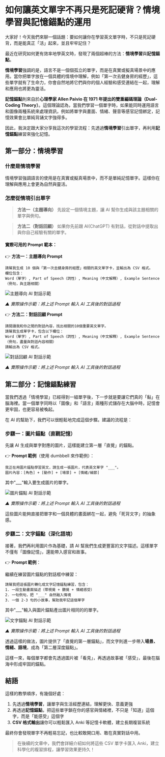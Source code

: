 # 如何讓英文單字不再只是死記硬背？情境學習與記憶錨點的運用

大家好！今天我們來聊一個話題：要如何讓你在學習英文單字時，不只是死記硬背，而是能真正「活」起來，並且牢牢記住？

最近在研究如何更有效率地學英文時，發現了兩個超棒的方法：**情境學習**與**記憶錨點**。

**情境學習**強調的是，語言不是一個個孤立的單字，而是在真實或擬真場景中的應用。當你把單字放在一個具體的情境中理解，例如「第一次去健身房的經歷」，這些單字就有了生命力，你會自然地將它們與你的個人經驗和感受連結在一起，理解和應用也將更為靈活。

**記憶錨點**則來自於**心理學家 Allen Paivio 在 1971 年提出的雙重編碼理論（Dual-Coding Theory）**。這個理論認為，當我們學習一個單字時，如果能同時運用語言和圖像兩種系統來處理資訊，例如將單字與畫面、情緒、聲音等感官記憶綁定，記憶效果會比單純背誦文字強得多。

因此，我決定跟大家分享我這次的學習流程：先透過**情境學習**引出單字，再利用**記憶錨點**練習來強化記憶。

## 第一部分：情境學習

### 什麼是情境學習

情境學習強調語言的使用是在真實或擬真場景中，而不是單純記憶單字。這樣你在理解與應用上會更為自然與靈活。

### 怎麼從情境引出單字

> **方法一（主題導向）** 先設定一個情境主題，讓 AI 幫你生成與該主題相關的單字與例句。

> **方法二（對話回顧）** 如果你先前跟 AI(ChatGPT) 有對話，從對話中提取出與你自己經驗有關的單字。

#### 實際可用的 Prompt 範本：

👉 **方法一：主題導向 Prompt**
```
請幫我生成 10 個與「第一次去健身房的經歷」相關的英文單字卡，並輸出為 CSV 格式。
欄位包含：
Word（單字）, Part of Speech（詞性）, Meaning（中文解釋）, Example Sentence（例句，與主題相關）
```
![主題導向 AI 對話示範](./images/AI-1.png "使用主題導向方法與 AI 對話的實際操作")

*▲ 實際操作示範：將上述 Prompt 輸入 AI 工具後的對話過程*

👉 **方法二：對話回顧 Prompt**
```
請閱讀我和你之間的對話內容，找出相關的10個重要英文單字。
請幫我生成單字卡，包含以下欄位：
Word（單字）, Part of Speech（詞性）, Meaning（中文解釋）, Example Sentence（例句，盡量與對話內容相關）
請輸出為 CSV 格式。
```
![對話回顧 AI 對話示範](./images/AI-2.png "使用對話回顧方法與 AI 對話的實際操作")

*▲ 實際操作示範：將上述 Prompt 輸入 AI 工具後的對話過程*

## 第二部分：記憶錨點練習

當我們透過「情境學習」已經得到一組單字後，下一步就是要讓它們真的「黏」在腦海裡。當一個單字同時以「圖像」和「語言」兩種形式儲存在大腦中時，記憶會更牢固，也更容易被喚起。

在 AI 的幫助下，我們可以很輕鬆地完成這個步驟。建議的流程是：

### 步驟一：圖片錨點（直觀記憶）

先讓 AI 生成與單字對應的圖片，這樣能建立第一層「直覺」的錨點。

👉 **Prompt 範例**（使用 dumbbell 來作範例）：

```
我正在用圖片錨點學習英文，請生成一張圖片，代表英文單字 "___"。
圖片內容：[角色] + [動作] + [場景] + [情緒/細節]
```
其中"___"輸入要生成圖片的單字。

![圖片錨點 AI 對話示範](./images/AI-3.png "使用圖片錨點與 AI 對話的實際操作")

*▲ 實際操作示範：將上述 Prompt 輸入 AI 工具後的對話過程*

這些圖片能夠直接把單字和一個具體的畫面綁在一起，避免「死背文字」的抽象感。

### 步驟二：文字錨點（深化語境）

接著，我們再利用圖片作為基礎，請 AI 幫我們生成更豐富的文字描述。這樣單字不僅有「圖像記憶」，還能帶入感官和故事。

👉 **Prompt 範例**：

繼續在練習圖片錨點的對話框中練習：
```
請幫我把這張圖片轉化成文字記憶錨點練習，包含：  
1. 一段生動畫面描述（帶視覺 + 聽覺 + 情緒感受）  
2. 一句例句，把 "___" 自然融入情境  
3. 一個 2-3 句的小故事，幫助我牢記這個單字
```
其中"___"輸入與圖片錨點產出圖片相同的的單字。

![文字錨點 AI 對話示範](./images/AI-4.png "使用文字錨點與 AI 對話的實際操作")

*▲ 實際操作示範：將上述 Prompt 輸入 AI 工具後的對話過程*

透過這樣的做法，圖片提供了「直覺的第一層錨點」，而文字則進一步帶入**場景、情緒、語境**，成為「第二層深度錨點」。

這樣一來，每個單字都會先透過圖片被「看見」，再透過故事被「感受」，最後在腦海中形成牢固的錨點。

## 結語

這樣的教學順序，有幾個好處：

1. 先透過**情境學習**，讓單字與生活經歷連結，理解更快、意義更強
2. 再透過**記憶錨點**，把這些單字鎖在你的感官與情緒裡，不只是「知道」這個字，而是「能感受」這個字
3. **CSV 格式輸出**讓你可以輕鬆匯入 Anki 等記憶卡軟體，建立長期複習系統

最終你會發現單字不再輕易忘記，也比較敢開口用、敢在真實對話中用。

> 在後續的文章中，我們會詳細介紹如何將這些 CSV 單字卡匯入 Anki，建立科學化的複習排程，讓學習效果更持久！
